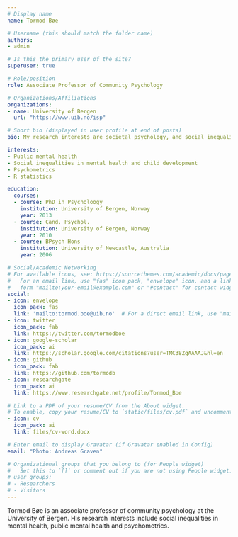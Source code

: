 ```yaml
---
# Display name
name: Tormod Bøe

# Username (this should match the folder name)
authors:
- admin

# Is this the primary user of the site?
superuser: true

# Role/position
role: Associate Professor of Community Psychology

# Organizations/Affiliations
organizations:
- name: University of Bergen
  url: "https://www.uib.no/isp"

# Short bio (displayed in user profile at end of posts)
bio: My research interests are societal psychology, and social inequalities in mental health in children and adolescents.

interests:
- Public mental health
- Social inequalities in mental health and child development
- Psychometrics
- R statistics

education:
  courses:
  - course: PhD in Psycholoogy
    institution: University of Bergen, Norway
    year: 2013
  - course: Cand. Psychol.
    institution: University of Bergen, Norway
    year: 2010
  - course: BPsych Hons
    institution: University of Newcastle, Australia
    year: 2006

# Social/Academic Networking
# For available icons, see: https://sourcethemes.com/academic/docs/page-builder/#icons
#   For an email link, use "fas" icon pack, "envelope" icon, and a link in the
#   form "mailto:your-email@example.com" or "#contact" for contact widget.
social:
- icon: envelope
  icon_pack: fas
  link: 'mailto:tormod.boe@uib.no'  # For a direct email link, use "mailto:tormod.boe@uib.no".
- icon: twitter
  icon_pack: fab
  link: https://twitter.com/tormodboe
- icon: google-scholar
  icon_pack: ai
  link: https://scholar.google.com/citations?user=TMC38ZgAAAAJ&hl=en
- icon: github
  icon_pack: fab
  link: https://github.com/tormodb
- icon: researchgate
  icon_pack: ai
  link: https://www.researchgate.net/profile/Tormod_Boe

# Link to a PDF of your resume/CV from the About widget.
# To enable, copy your resume/CV to `static/files/cv.pdf` and uncomment the lines below.
- icon: cv
  icon_pack: ai
  link: files/cv-word.docx

# Enter email to display Gravatar (if Gravatar enabled in Config)
email: "Photo: Andreas Graven"

# Organizational groups that you belong to (for People widget)
#   Set this to `[]` or comment out if you are not using People widget.
# user_groups:
# - Researchers
# - Visitors
---
```


Tormod Bøe is an associate professor of community psychology at the University of Bergen. His research interests include social inequalities in mental health, public mental health and psychometrics. 